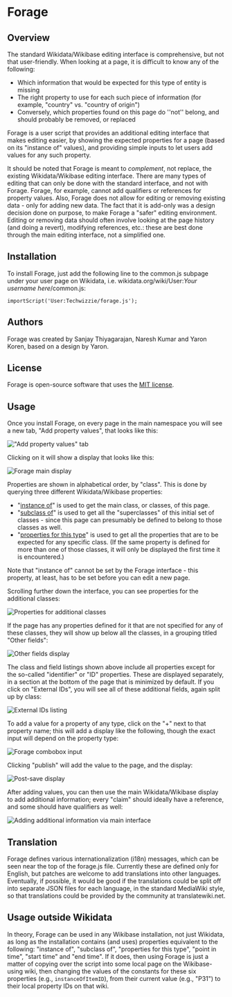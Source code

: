 # Forage

## Overview

The standard Wikidata/Wikibase editing interface is comprehensive, but not that user-friendly. When looking at a page, it is difficult to know any of the following:
- Which information that would be expected for this type of entity is missing
- The right property to use for each such piece of information (for example, "country" vs. "country of origin")
- Conversely, which properties found on this page do ''not'' belong, and should probably be removed, or replaced

Forage is a user script that provides an additional editing interface that makes editing easier, by showing the expected properties for a page (based on its "instance of" values), and providing simple inputs to let users add values for any such property.

It should be noted that Forage is meant to _complement_, not replace, the existing Wikidata/Wikibase editing interface. There are many types of editing that can only be done with the standard interface, and not with Forage. Forage, for example, cannot add qualifiers or references for property values. Also, Forage does not allow for editing or removing existing data - only for adding new data. The fact that it is add-only was a design decision done on purpose, to make Forage a "safer" editing environment. Editing or removing data should often involve looking at the page history (and doing a revert), modifying references, etc.: these are best done through the main editing interface, not a simplified one.

## Installation

To install Forage, just add the following line to the common.js subpage under your user page on Wikidata, i.e. wikidata.org/wiki/User:_Your username here_/common.js:
```
importScript('User:Techwizzie/forage.js');
```

## Authors

Forage was created by Sanjay Thiyagarajan, Naresh Kumar and Yaron Koren, based on a design by Yaron.

## License

Forage is open-source software that uses the [MIT license](https://opensource.org/license/mit).

## Usage

Once you install Forage, on every page in the main namespace you will see a new tab, "Add property values", that looks like this:

!["Add property values" tab](https://github.com/sanjay-thiyagarajan/forage/blob/main/images/Forage-tab-display.png)

Clicking on it will show a display that looks like this:

![Forage main display](https://github.com/sanjay-thiyagarajan/forage/blob/main/images/Forage-main-display.png)

Properties are shown in alphabetical order, by "class". This is done by querying three different Wikidata/Wikibase properties:
- "[instance of](https://www.wikidata.org/wiki/Property:P31)" is used to get the main class, or classes, of this page.
- "[subclass of](https://www.wikidata.org/wiki/Property:P279)" is used to get all the "superclasses" of this initial set of classes - since this page can presumably be defined to belong to those classes as well.
- "[properties for this type](https://www.wikidata.org/wiki/Property:P1963)" is used to get all the properties that are to be expected for any specific class. (If the same property is defined for more than one of those classes, it will only be displayed the first time it is encountered.)

Note that "instance of" cannot be set by the Forage interface - this property, at least, has to be set before you can edit a new page.

Scrolling further down the interface, you can see properties for the additional classes:

![Properties for additional classes](https://github.com/sanjay-thiyagarajan/forage/blob/main/images/Forage-additional-classes.png)

If the page has any properties defined for it that are not specified for any of these classes, they will show up below all the classes, in a grouping titled "Other fields":

![Other fields display](https://github.com/sanjay-thiyagarajan/forage/blob/main/images/Forage-other-fields.png)

The class and field listings shown above include all properties except for the so-called "identifier" or "ID" properties. These are displayed separately, in a section at the bottom of the page that is minimized by default. If you click on "External IDs", you will see all of these additional fields, again split up by class:

![External IDs listing](https://github.com/sanjay-thiyagarajan/forage/blob/main/images/Forage-external-IDs.png)

To add a value for a property of any type, click on the "+" next to that property name; this will add a display like the following, though the exact input will depend on the property type:

![Forage combobox input](https://raw.githubusercontent.com/sanjay-thiyagarajan/forage/main/images/Forage-combobox-input.png)

Clicking "publish" will add the value to the page, and the display:

![Post-save display](https://github.com/sanjay-thiyagarajan/forage/blob/main/images/Forage-post-save.png)

After adding values, you can then use the main Wikidata/Wikibase display to add additional information; every "claim" should ideally have a reference, and some should have qualifiers as well:

![Adding additional information via main interface](https://raw.githubusercontent.com/sanjay-thiyagarajan/forage/main/images/Forage-additional-info.png)

## Translation

Forage defines various internationalization (i18n) messages, which can be seen near the top of the forage.js file. Currently these are defined only for English, but patches are welcome to add translations into other languages. Eventually, if possible, it would be good if the translations could be split off into separate JSON files for each language, in the standard MediaWiki style, so that translations could be provided by the community at translatewiki.net.

## Usage outside Wikidata

In theory, Forage can be used in any Wikibase installation, not just Wikidata, as long as the installation contains (and uses) properties equivalent to the following: "instance of", "subclass of", "properties for this type", "point in time", "start time" and "end time". If it does, then using Forage is just a matter of copying over the script into some local page on the Wikibase-using wiki, then changing the values of the constants for these six properties (e.g., `instanceOfItemID`), from their current value (e.g., "P31") to their local property IDs on that wiki.
